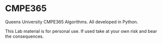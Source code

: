 # CMPE365
Queens University CMPE365 Algorithms. All developed in Python.

This Lab material is for personal use. If used take at your own risk and bear the consequences.
